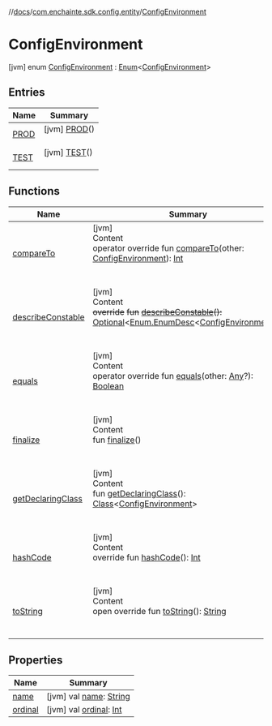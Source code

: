 //[docs](../../index.md)/[com.enchainte.sdk.config.entity](../index.md)/[ConfigEnvironment](index.md)



# ConfigEnvironment  
 [jvm] enum [ConfigEnvironment](index.md) : [Enum](https://kotlinlang.org/api/latest/jvm/stdlib/kotlin/-enum/index.html)<[ConfigEnvironment](index.md)>    


## Entries  
  
|  Name|  Summary| 
|---|---|
| <a name="com.enchainte.sdk.config.entity/ConfigEnvironment.PROD///PointingToDeclaration/"></a>[PROD](-p-r-o-d/index.md)| <a name="com.enchainte.sdk.config.entity/ConfigEnvironment.PROD///PointingToDeclaration/"></a> [jvm] [PROD](-p-r-o-d/index.md)()  <br>   <br>
| <a name="com.enchainte.sdk.config.entity/ConfigEnvironment.TEST///PointingToDeclaration/"></a>[TEST](-t-e-s-t/index.md)| <a name="com.enchainte.sdk.config.entity/ConfigEnvironment.TEST///PointingToDeclaration/"></a> [jvm] [TEST](-t-e-s-t/index.md)()  <br>   <br>


## Functions  
  
|  Name|  Summary| 
|---|---|
| <a name="kotlin/Enum/compareTo/#com.enchainte.sdk.config.entity.ConfigEnvironment/PointingToDeclaration/"></a>[compareTo](-t-e-s-t/index.md#%5Bkotlin%2FEnum%2FcompareTo%2F%23com.enchainte.sdk.config.entity.ConfigEnvironment%2FPointingToDeclaration%2F%5D%2FFunctions%2F-1139378292)| <a name="kotlin/Enum/compareTo/#com.enchainte.sdk.config.entity.ConfigEnvironment/PointingToDeclaration/"></a>[jvm]  <br>Content  <br>operator override fun [compareTo](-t-e-s-t/index.md#%5Bkotlin%2FEnum%2FcompareTo%2F%23com.enchainte.sdk.config.entity.ConfigEnvironment%2FPointingToDeclaration%2F%5D%2FFunctions%2F-1139378292)(other: [ConfigEnvironment](index.md)): [Int](https://kotlinlang.org/api/latest/jvm/stdlib/kotlin/-int/index.html)  <br><br><br>
| <a name="kotlin/Enum/describeConstable/#/PointingToDeclaration/"></a>[describeConstable](-t-e-s-t/index.md#%5Bkotlin%2FEnum%2FdescribeConstable%2F%23%2FPointingToDeclaration%2F%5D%2FFunctions%2F-1139378292)| <a name="kotlin/Enum/describeConstable/#/PointingToDeclaration/"></a>[jvm]  <br>Content  <br>~~override~~ ~~fun~~ [~~describeConstable~~](-t-e-s-t/index.md#%5Bkotlin%2FEnum%2FdescribeConstable%2F%23%2FPointingToDeclaration%2F%5D%2FFunctions%2F-1139378292)~~(~~~~)~~~~:~~ [Optional](https://docs.oracle.com/javase/8/docs/api/java/util/Optional.html)<[Enum.EnumDesc](https://docs.oracle.com/javase/8/docs/api/java/lang/Enum.EnumDesc.html)<[ConfigEnvironment](index.md)>>  <br><br><br>
| <a name="kotlin/Enum/equals/#kotlin.Any?/PointingToDeclaration/"></a>[equals](-t-e-s-t/index.md#%5Bkotlin%2FEnum%2Fequals%2F%23kotlin.Any%3F%2FPointingToDeclaration%2F%5D%2FFunctions%2F-1139378292)| <a name="kotlin/Enum/equals/#kotlin.Any?/PointingToDeclaration/"></a>[jvm]  <br>Content  <br>operator override fun [equals](-t-e-s-t/index.md#%5Bkotlin%2FEnum%2Fequals%2F%23kotlin.Any%3F%2FPointingToDeclaration%2F%5D%2FFunctions%2F-1139378292)(other: [Any](https://kotlinlang.org/api/latest/jvm/stdlib/kotlin/-any/index.html)?): [Boolean](https://kotlinlang.org/api/latest/jvm/stdlib/kotlin/-boolean/index.html)  <br><br><br>
| <a name="kotlin/Enum/finalize/#/PointingToDeclaration/"></a>[finalize](-t-e-s-t/index.md#%5Bkotlin%2FEnum%2Ffinalize%2F%23%2FPointingToDeclaration%2F%5D%2FFunctions%2F-1139378292)| <a name="kotlin/Enum/finalize/#/PointingToDeclaration/"></a>[jvm]  <br>Content  <br>fun [finalize](-t-e-s-t/index.md#%5Bkotlin%2FEnum%2Ffinalize%2F%23%2FPointingToDeclaration%2F%5D%2FFunctions%2F-1139378292)()  <br><br><br>
| <a name="kotlin/Enum/getDeclaringClass/#/PointingToDeclaration/"></a>[getDeclaringClass](-t-e-s-t/index.md#%5Bkotlin%2FEnum%2FgetDeclaringClass%2F%23%2FPointingToDeclaration%2F%5D%2FFunctions%2F-1139378292)| <a name="kotlin/Enum/getDeclaringClass/#/PointingToDeclaration/"></a>[jvm]  <br>Content  <br>fun [getDeclaringClass](-t-e-s-t/index.md#%5Bkotlin%2FEnum%2FgetDeclaringClass%2F%23%2FPointingToDeclaration%2F%5D%2FFunctions%2F-1139378292)(): [Class](https://docs.oracle.com/javase/8/docs/api/java/lang/Class.html)<[ConfigEnvironment](index.md)>  <br><br><br>
| <a name="kotlin/Enum/hashCode/#/PointingToDeclaration/"></a>[hashCode](-t-e-s-t/index.md#%5Bkotlin%2FEnum%2FhashCode%2F%23%2FPointingToDeclaration%2F%5D%2FFunctions%2F-1139378292)| <a name="kotlin/Enum/hashCode/#/PointingToDeclaration/"></a>[jvm]  <br>Content  <br>override fun [hashCode](-t-e-s-t/index.md#%5Bkotlin%2FEnum%2FhashCode%2F%23%2FPointingToDeclaration%2F%5D%2FFunctions%2F-1139378292)(): [Int](https://kotlinlang.org/api/latest/jvm/stdlib/kotlin/-int/index.html)  <br><br><br>
| <a name="kotlin/Enum/toString/#/PointingToDeclaration/"></a>[toString](-t-e-s-t/index.md#%5Bkotlin%2FEnum%2FtoString%2F%23%2FPointingToDeclaration%2F%5D%2FFunctions%2F-1139378292)| <a name="kotlin/Enum/toString/#/PointingToDeclaration/"></a>[jvm]  <br>Content  <br>open override fun [toString](-t-e-s-t/index.md#%5Bkotlin%2FEnum%2FtoString%2F%23%2FPointingToDeclaration%2F%5D%2FFunctions%2F-1139378292)(): [String](https://kotlinlang.org/api/latest/jvm/stdlib/kotlin/-string/index.html)  <br><br><br>


## Properties  
  
|  Name|  Summary| 
|---|---|
| <a name="com.enchainte.sdk.config.entity/ConfigEnvironment/name/#/PointingToDeclaration/"></a>[name](index.md#%5Bcom.enchainte.sdk.config.entity%2FConfigEnvironment%2Fname%2F%23%2FPointingToDeclaration%2F%5D%2FProperties%2F-1139378292)| <a name="com.enchainte.sdk.config.entity/ConfigEnvironment/name/#/PointingToDeclaration/"></a> [jvm] val [name](index.md#%5Bcom.enchainte.sdk.config.entity%2FConfigEnvironment%2Fname%2F%23%2FPointingToDeclaration%2F%5D%2FProperties%2F-1139378292): [String](https://kotlinlang.org/api/latest/jvm/stdlib/kotlin/-string/index.html)   <br>
| <a name="com.enchainte.sdk.config.entity/ConfigEnvironment/ordinal/#/PointingToDeclaration/"></a>[ordinal](index.md#%5Bcom.enchainte.sdk.config.entity%2FConfigEnvironment%2Fordinal%2F%23%2FPointingToDeclaration%2F%5D%2FProperties%2F-1139378292)| <a name="com.enchainte.sdk.config.entity/ConfigEnvironment/ordinal/#/PointingToDeclaration/"></a> [jvm] val [ordinal](index.md#%5Bcom.enchainte.sdk.config.entity%2FConfigEnvironment%2Fordinal%2F%23%2FPointingToDeclaration%2F%5D%2FProperties%2F-1139378292): [Int](https://kotlinlang.org/api/latest/jvm/stdlib/kotlin/-int/index.html)   <br>

